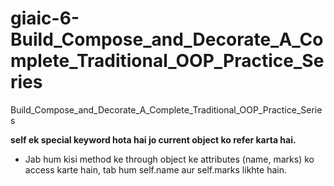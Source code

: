 # giaic-6-Build_Compose_and_Decorate_A_Complete_Traditional_OOP_Practice_Series
Build_Compose_and_Decorate_A_Complete_Traditional_OOP_Practice_Series

**self ek special keyword hota hai jo current object ko refer karta hai.**

- Jab hum kisi method ke through object ke attributes (name, marks) ko access karte hain, tab hum self.name aur self.marks likhte hain.
